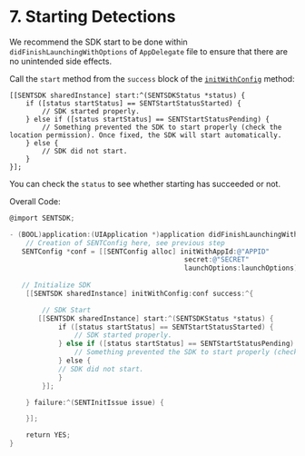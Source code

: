 # 7. Starting Detections

We recommend the SDK start to be done within `didFinishLaunchingWithOptions` of `AppDelegate` file to ensure that there are no unintended side effects.

Call the `start` method from the `success` block of the [`initWithConfig`](../../api-reference/ios/sentsdk/#initwithconfig-success-failure) method:

```text
[[SENTSDK sharedInstance] start:^(SENTSDKStatus *status) {
    if ([status startStatus] == SENTStartStatusStarted) {
        // SDK started properly.
    } else if ([status startStatus] == SENTStartStatusPending) {
        // Something prevented the SDK to start properly (check the location permission). Once fixed, the SDK will start automatically.
    } else {
        // SDK did not start.
    }
}];
```

You can check the `status` to see whether starting has succeeded or not.

Overall Code:

```objectivec
@import SENTSDK;

- (BOOL)application:(UIApplication *)application didFinishLaunchingWithOptions:(NSDictionary *)launchOptions {
    // Creation of SENTConfig here, see previous step
   SENTConfig *conf = [[SENTConfig alloc] initWithAppId:@"APPID"
                                           secret:@"SECRET"
                                           launchOptions:launchOptions];
   
   // Initialize SDK
    [[SENTSDK sharedInstance] initWithConfig:conf success:^{

        // SDK Start
       [[SENTSDK sharedInstance] start:^(SENTSDKStatus *status) {
            if ([status startStatus] == SENTStartStatusStarted) {
                // SDK started properly.
            } else if ([status startStatus] == SENTStartStatusPending) {
                // Something prevented the SDK to start properly (check the location permission). Once fixed, the SDK will start automatically.
            } else {
            // SDK did not start.
            }
        }];

    } failure:^(SENTInitIssue issue) {

    }];

    return YES;
}
```



